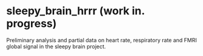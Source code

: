 # sleepy_brain_hrrr (work in. progress)

Preliminary analysis and partial data on heart rate, respiratory rate and FMRI global signal in the sleepy brain project.
